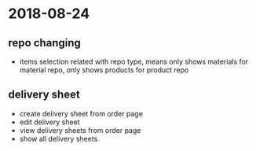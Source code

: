 # 2018-08-24
## repo changing
+ items selection related with repo type, means only shows materials for material repo, only shows products for product repo

## delivery sheet
+ create delivery sheet from order page
+ edit delivery sheet
+ view delivery sheets from order page
+ show all delivery sheets
